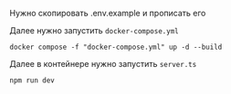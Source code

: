 Нужно скопировать .env.example и прописать его

Далее нужно запустить `docker-compose.yml`

```
docker compose -f "docker-compose.yml" up -d --build
```

Далее в контейнере нужно запустить `server.ts`

```
npm run dev
```
